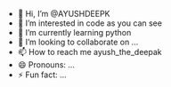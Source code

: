 - 👋 Hi, I’m @AYUSHDEEPK
- 👀 I’m interested in code as you can see
- 🌱 I’m currently learning python
- 💞️ I’m looking to collaborate on ...
- 📫 How to reach me ayush_the_deepak
- 😄 Pronouns: ...
- ⚡ Fun fact: ...

<!---
AYUSHDEEPK/AYUSHDEEPK is a ✨ special ✨ repository because its `README.md` (this file) appears on your GitHub profile.
You can click the Preview link to take a look at your changes.
--->
